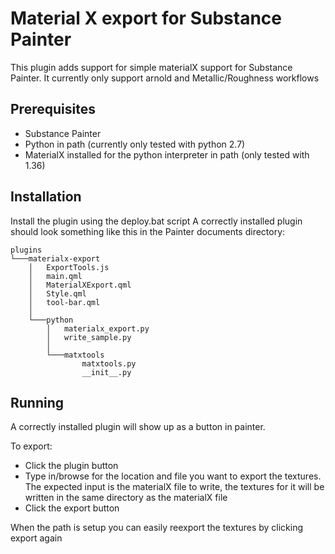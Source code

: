 # Material X export for Substance Painter

This plugin adds support for simple materialX support for Substance Painter.
It currently only support arnold and Metallic/Roughness workflows

## Prerequisites
* Substance Painter
* Python in path (currently only tested with python 2.7)
* MaterialX installed for the python interpreter in path (only tested with 1.36)

## Installation
Install the plugin using the deploy.bat script
A correctly installed plugin should look something like this in the Painter documents directory:
```
plugins
└───materialx-export
    │   ExportTools.js
    │   main.qml
    │   MaterialXExport.qml
    │   Style.qml
    │   tool-bar.qml
    │
    └───python
        │   materialx_export.py
        │   write_sample.py
        │
        └───matxtools
                matxtools.py
                __init__.py
```

## Running
A correctly installed plugin will show up as a button in painter. 

To export:
* Click the plugin button
* Type in/browse for the location and file you want to export the textures. 
The expected input is the materialX file to write, the textures for it will be written in the same
directory as the materialX file
* Click the export button

When the path is setup you can easily reexport the textures by clicking export again
  